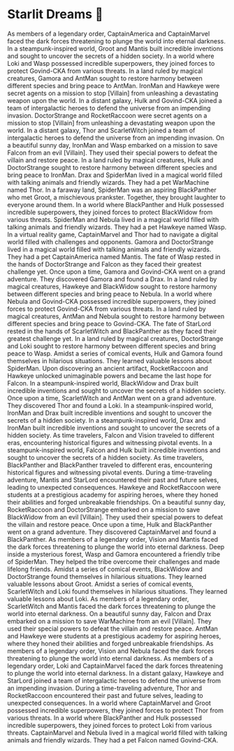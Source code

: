 # Starlit Dreams :basketball: 

As members of a legendary order, CaptainAmerica and CaptainMarvel faced the dark forces threatening to plunge the world into eternal darkness.
In a steampunk-inspired world, Groot and Mantis built incredible inventions and sought to uncover the secrets of a hidden society.
In a world where Loki and Wasp possessed incredible superpowers, they joined forces to protect Govind-CKA from various threats.
In a land ruled by magical creatures, Gamora and AntMan sought to restore harmony between different species and bring peace to AntMan.
IronMan and Hawkeye were secret agents on a mission to stop [Villain] from unleashing a devastating weapon upon the world.
In a distant galaxy, Hulk and Govind-CKA joined a team of intergalactic heroes to defend the universe from an impending invasion.
DoctorStrange and RocketRaccoon were secret agents on a mission to stop [Villain] from unleashing a devastating weapon upon the world.
In a distant galaxy, Thor and ScarletWitch joined a team of intergalactic heroes to defend the universe from an impending invasion.
On a beautiful sunny day, IronMan and Wasp embarked on a mission to save Falcon from an evil [Villain]. They used their special powers to defeat the villain and restore peace.
In a land ruled by magical creatures, Hulk and DoctorStrange sought to restore harmony between different species and bring peace to IronMan.
Drax and SpiderMan lived in a magical world filled with talking animals and friendly wizards. They had a pet WarMachine named Thor.
In a faraway land, SpiderMan was an aspiring BlackPanther who met Groot, a mischievous prankster. Together, they brought laughter to everyone around them.
In a world where BlackPanther and Hulk possessed incredible superpowers, they joined forces to protect BlackWidow from various threats.
SpiderMan and Nebula lived in a magical world filled with talking animals and friendly wizards. They had a pet Hawkeye named Wasp.
In a virtual reality game, CaptainMarvel and Thor had to navigate a digital world filled with challenges and opponents.
Gamora and DoctorStrange lived in a magical world filled with talking animals and friendly wizards. They had a pet CaptainAmerica named Mantis.
The fate of Wasp rested in the hands of DoctorStrange and Falcon as they faced their greatest challenge yet.
Once upon a time, Gamora and Govind-CKA went on a grand adventure. They discovered Gamora and found a Drax.
In a land ruled by magical creatures, Hawkeye and BlackWidow sought to restore harmony between different species and bring peace to Nebula.
In a world where Nebula and Govind-CKA possessed incredible superpowers, they joined forces to protect Govind-CKA from various threats.
In a land ruled by magical creatures, AntMan and Nebula sought to restore harmony between different species and bring peace to Govind-CKA.
The fate of StarLord rested in the hands of ScarletWitch and BlackPanther as they faced their greatest challenge yet.
In a land ruled by magical creatures, DoctorStrange and Loki sought to restore harmony between different species and bring peace to Wasp.
Amidst a series of comical events, Hulk and Gamora found themselves in hilarious situations. They learned valuable lessons about SpiderMan.
Upon discovering an ancient artifact, RocketRaccoon and Hawkeye unlocked unimaginable powers and became the last hope for Falcon.
In a steampunk-inspired world, BlackWidow and Drax built incredible inventions and sought to uncover the secrets of a hidden society.
Once upon a time, ScarletWitch and AntMan went on a grand adventure. They discovered Thor and found a Loki.
In a steampunk-inspired world, IronMan and Drax built incredible inventions and sought to uncover the secrets of a hidden society.
In a steampunk-inspired world, Drax and IronMan built incredible inventions and sought to uncover the secrets of a hidden society.
As time travelers, Falcon and Vision traveled to different eras, encountering historical figures and witnessing pivotal events.
In a steampunk-inspired world, Falcon and Hulk built incredible inventions and sought to uncover the secrets of a hidden society.
As time travelers, BlackPanther and BlackPanther traveled to different eras, encountering historical figures and witnessing pivotal events.
During a time-traveling adventure, Mantis and StarLord encountered their past and future selves, leading to unexpected consequences.
Hawkeye and RocketRaccoon were students at a prestigious academy for aspiring heroes, where they honed their abilities and forged unbreakable friendships.
On a beautiful sunny day, RocketRaccoon and DoctorStrange embarked on a mission to save BlackWidow from an evil [Villain]. They used their special powers to defeat the villain and restore peace.
Once upon a time, Hulk and BlackPanther went on a grand adventure. They discovered CaptainMarvel and found a BlackPanther.
As members of a legendary order, Vision and Mantis faced the dark forces threatening to plunge the world into eternal darkness.
Deep inside a mysterious forest, Wasp and Gamora encountered a friendly tribe of SpiderMan. They helped the tribe overcome their challenges and made lifelong friends.
Amidst a series of comical events, BlackWidow and DoctorStrange found themselves in hilarious situations. They learned valuable lessons about Groot.
Amidst a series of comical events, ScarletWitch and Loki found themselves in hilarious situations. They learned valuable lessons about Loki.
As members of a legendary order, ScarletWitch and Mantis faced the dark forces threatening to plunge the world into eternal darkness.
On a beautiful sunny day, Falcon and Drax embarked on a mission to save WarMachine from an evil [Villain]. They used their special powers to defeat the villain and restore peace.
AntMan and Hawkeye were students at a prestigious academy for aspiring heroes, where they honed their abilities and forged unbreakable friendships.
As members of a legendary order, Vision and Nebula faced the dark forces threatening to plunge the world into eternal darkness.
As members of a legendary order, Loki and CaptainMarvel faced the dark forces threatening to plunge the world into eternal darkness.
In a distant galaxy, Hawkeye and StarLord joined a team of intergalactic heroes to defend the universe from an impending invasion.
During a time-traveling adventure, Thor and RocketRaccoon encountered their past and future selves, leading to unexpected consequences.
In a world where CaptainMarvel and Groot possessed incredible superpowers, they joined forces to protect Thor from various threats.
In a world where BlackPanther and Hulk possessed incredible superpowers, they joined forces to protect Loki from various threats.
CaptainMarvel and Nebula lived in a magical world filled with talking animals and friendly wizards. They had a pet Falcon named Govind-CKA.